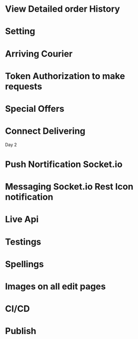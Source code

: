 # View Detailed order History

# Setting

# Arriving Courier

# Token Authorization to make requests

# Special Offers

# Connect Delivering

Day 2

# Push Nortification Socket.io

# Messaging Socket.io Rest Icon notification

# Live Api

# Testings

# Spellings

# Images on all edit pages

# CI/CD

# Publish
